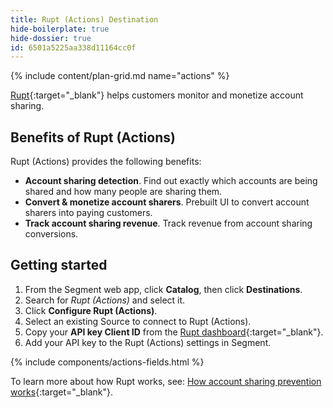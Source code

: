 ```yaml
---
title: Rupt (Actions) Destination
hide-boilerplate: true
hide-dossier: true
id: 6501a5225aa338d11164cc0f
---
```


{% include content/plan-grid.md name="actions" %}

[Rupt](https://rupt.dev?utm_source=segment.com&utm_medium=docs&utm_campaign=partners){:target="_blank"} helps customers monitor and monetize account sharing.

## Benefits of Rupt (Actions)

Rupt (Actions) provides the following benefits:

- **Account sharing detection**. Find out exactly which accounts are being shared and how many people are sharing them.
- **Convert & monetize account sharers**. Prebuilt UI to convert account sharers into paying customers.
- **Track account sharing revenue**. Track revenue from account sharing conversions.

## Getting started

1. From the Segment web app, click **Catalog**, then click **Destinations**.
2. Search for *Rupt (Actions)* and select it.
3. Click **Configure Rupt (Actions)**.
4. Select an existing Source to connect to Rupt (Actions).
5. Copy your **API key Client ID** from the [Rupt dashboard](https://dashboard.rupt.dev?utm_source=segment.com&utm_medium=docs&utm_campaign=partners){:target="_blank"}.
6. Add your API key to the Rupt (Actions) settings in Segment.

{% include components/actions-fields.html %}

To learn more about how Rupt works, see: [How account sharing prevention works](https://www.rupt.dev/docs/how-account-sharing-prevention-works?utm_source=segment.com&utm_medium=docs&utm_campaign=partners){:target="_blank"}.
